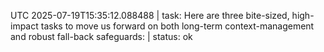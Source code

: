 UTC 2025-07-19T15:35:12.088488 | task: Here are three bite-sized, high-impact tasks to move us forward on both long-term context-management and robust fall-back safeguards: | status: ok
